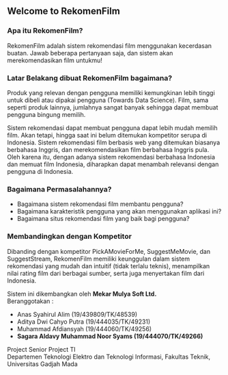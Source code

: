 ## Welcome to RekomenFilm

### Apa itu RekomenFilm?

RekomenFilm adalah sistem rekomendasi film menggunakan kecerdasan buatan. Jawab beberapa pertanyaan saja, dan sistem akan merekomendasikan film untukmu!

### Latar Belakang dibuat RekomenFilm bagaimana?

Produk yang relevan dengan pengguna memiliki kemungkinan lebih tinggi untuk dibeli atau dipakai pengguna (Towards Data Science). Film, sama seperti produk lainnya, jumlahnya sangat banyak sehingga dapat membuat pengguna bingung memilih.  

Sistem rekomendasi dapat membuat pengguna dapat lebih mudah memilih film. Akan tetapi, hingga saat ini belum ditemukan kompetitor serupa di Indonesia. Sistem rekomendasi film berbasis web yang ditemukan biasanya berbahasa Inggris, dan merekomendasikan film berbahasa Inggris pula. Oleh karena itu, dengan adanya sistem rekomendasi berbahasa Indonesia dan memuat film Indonesia, diharapkan dapat menambah relevansi dengan pengguna di Indonesia.  

### Bagaimana Permasalahannya?

- Bagaimana sistem rekomendasi film membantu pengguna? 
- Bagaimana karakteristik pengguna yang akan menggunakan aplikasi ini? 
- Bagaimana situs rekomendasi film yang baik bagi pengguna? 

### Membandingkan dengan Kompetitor

Dibanding dengan kompetitor PickAMovieForMe, SuggestMeMovie, dan SuggestStream, RekomenFilm memiliki keunggulan dalam sistem rekomendasi yang mudah dan intuitif (tidak terlalu teknis), menampilkan nilai rating film dari berbagai sumber, serta juga menyertakan film dari Indonesia.

Sistem ini dikembangkan oleh **Mekar Mulya Soft Ltd.**<br>
Beranggotakan :
- Anas Syahirul Alim (19/439809/TK/48539)
- Aditya Dwi Cahyo Putra (19/444035/TK/49231)
- Muhammad Afdiansyah (19/444060/TK/49256)
- **Sagara Aldavy Muhammad Noor Syams (19/444070/TK/49266)**

Project Senior Project TI<br>
Departemen Teknologi Elektro dan Teknologi Informasi, Fakultas Teknik, Universitas Gadjah Mada

<!--
You can use the [editor on GitHub](https://github.com/aditydcp/rekomenfilm/edit/gh-pages/index.md) to maintain and preview the content for your website in Markdown files.

Whenever you commit to this repository, GitHub Pages will run [Jekyll](https://jekyllrb.com/) to rebuild the pages in your site, from the content in your Markdown files.

### Markdown

Markdown is a lightweight and easy-to-use syntax for styling your writing. It includes conventions for

```markdown
Syntax highlighted code block

# Header 1
## Header 2
### Header 3

- Bulleted
- List

1. Numbered
2. List

**Bold** and _Italic_ and `Code` text

[Link](url) and ![Image](src)
```

For more details see [Basic writing and formatting syntax](https://docs.github.com/en/github/writing-on-github/getting-started-with-writing-and-formatting-on-github/basic-writing-and-formatting-syntax).

### Jekyll Themes

Your Pages site will use the layout and styles from the Jekyll theme you have selected in your [repository settings](https://github.com/aditydcp/rekomenfilm/settings/pages). The name of this theme is saved in the Jekyll `_config.yml` configuration file.

### Support or Contact

Having trouble with Pages? Check out our [documentation](https://docs.github.com/categories/github-pages-basics/) or [contact support](https://support.github.com/contact) and we’ll help you sort it out.
-->
